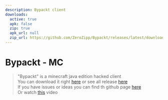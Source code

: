 ```yaml
---
description: Bypackt client
downloads:
  active: true
  apk: false
  zip: true
  apk_url: null
  zip_url: https://github.com/ZeroZipp/Bypackt/releases/latest/download/1.12.2-Bypackt.zip
---
```

# Bypackt - MC
> "Bypackt" is a minecraft java edition hacked client<br>
> You can download it right <a href="https://github.com/ZeroZipp/Bypackt/releases/latest/download/1.12.2-Bypackt.zip">here</a> or see all release <a href="https://github.com/ZeroZipp/Bypackt/releases">here</a><br>
> If you have issues or ideas you can find th github page <a href="https://github.com/ZeroZipp/Bypackt">here</a><br>
> Or watch <a href="https://www.youtube.com/watch?v=8TtMP1h5smI">this</a> video<br>
